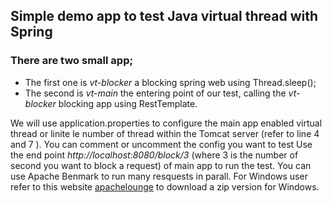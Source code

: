 ## Simple demo app to test Java virtual thread with Spring
### There are two small app; 
- The first one is _vt-blocker_ a blocking spring web using Thread.sleep();
- The second is _vt-main_ the entering point of our test, calling the _vt-blocker_ blocking app using RestTemplate.

We will use application.properties to configure the main app enabled virtual thread or linite le number of thread within the Tomcat server (refer to line 4 and 7 ). You can comment or uncomment the config you want to test
Use the end point _http://localhost:8080/block/3_ (where 3 is the number of second you want to block a request) of main app to run the test.
You can use Apache Benmark to run many resquests in parall. For Windows user refer to this website [apachelounge](https://www.apachelounge.com/download/#google_vignette) to download a zip version for Windows.
